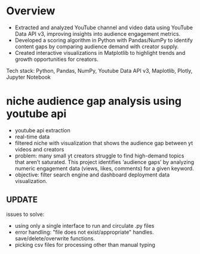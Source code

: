 # Overview
- Extracted and analyzed YouTube channel and video data using YouTube Data API v3, improving insights into audience engagement metrics.
- Developed a scoring algorithm in Python with Pandas/NumPy to identify content gaps by comparing audience demand with creator supply.
- Created interactive visualizations in Matplotlib to highlight trends and growth opportunities for creators.

Tech stack: Python, Pandas, NumPy, Youtube Data API v3, Maplotlib, Plotly, Jupyter Notebook

# niche audience gap analysis using youtube api

- youtube api extraction
- real-time data
- filtered niche with visualization that shows the audience gap between yt videos and creators
- problem: many small yt creators struggle to find high-demand topics that aren’t saturated. This project identifies ‘audience gaps’ by analyzing numeric engagement data (views, likes, comments) for a given keyword.
- objective: filter search engine and dashboard deployment data visualization.

## UPDATE
issues to solve:
- using only a single interface to run and circulate .py files
- error handling: "file does not exist/appropriate" handles. save/delete/overwrite functions.
- picking csv files for processing other than manual typing
